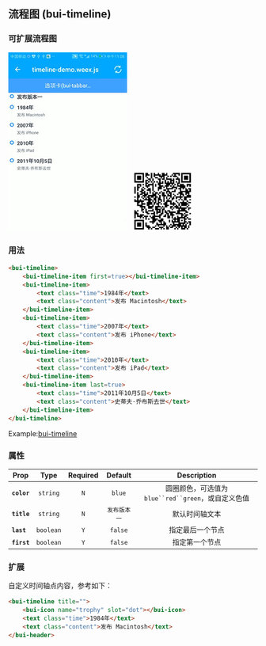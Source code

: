 ## 流程图 (bui-timeline)

### 可扩展流程图

![](../assets/gif/timeline.jpg)&nbsp;&nbsp;&nbsp;<img src="../assets/qrcode/timeline.png" alt="" width="120px">


### 用法

```html
<bui-timeline>
    <bui-timeline-item first=true></bui-timeline-item>
    <bui-timeline-item>
        <text class="time">1984年</text>
        <text class="content">发布 Macintosh</text>
    </bui-timeline-item>
    <bui-timeline-item>
        <text class="time">2007年</text>
        <text class="content">发布 iPhone</text>
    </bui-timeline-item>
    <bui-timeline-item>
        <text class="time">2010年</text>
        <text class="content">发布 iPad</text>
    </bui-timeline-item>
    <bui-timeline-item last=true>
        <text class="time">2011年10月5日</text>
        <text class="content">史蒂夫·乔布斯去世</text>
    </bui-timeline-item>
</bui-timeline>
```

Example:[bui-timeline](https://github.com/bingo-oss/bui-weex-sample/blob/master/src/views/example/timeline-demo.vue)

### 属性

| Prop | Type | Required | Default | Description |
| ---- |:----:|:---:|:-------:| :----------:|
| **`color`** | `string` | `N` | `blue` | 圆圈颜色，可选值为`blue``red``green`，或自定义色值 |
| **`title`** | `string` | `N` | `发布版本一` | 默认时间轴文本 |
| **`last`** | `boolean` | `Y` | `false` | 指定最后一个节点 |
| **`first`** | `boolean` | `Y` | `false` | 指定第一个节点 |


### 扩展

自定义时间轴点内容，参考如下：

```html
<bui-timeline title="">
    <bui-icon name="trophy" slot="dot"></bui-icon>
    <text class="time">1984年</text>
    <text class="content">发布 Macintosh</text>
</bui-header>
```


